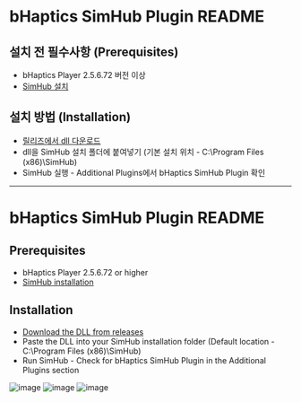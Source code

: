 # bHaptics SimHub Plugin README

## 설치 전 필수사항 (Prerequisites)
* bHaptics Player 2.5.6.72 버전 이상
* [SimHub 설치](https://www.simhubdash.com/download-2/)

## 설치 방법 (Installation)
* [릴리즈에서 dll 다운로드](https://github.com/bhaptics/tact-simhub/releases/tag/v0.01)
* dll을 SimHub 설치 폴더에 붙여넣기 (기본 설치 위치 - C:\Program Files (x86)\SimHub)
* SimHub 실행 - Additional Plugins에서 bHaptics SimHub Plugin 확인

---

# bHaptics SimHub Plugin README

## Prerequisites
* bHaptics Player 2.5.6.72 or higher
* [SimHub installation](https://www.simhubdash.com/download-2/)

## Installation
* [Download the DLL from releases](https://github.com/bhaptics/tact-simhub/releases/tag/v0.01)
* Paste the DLL into your SimHub installation folder (Default location - C:\Program Files (x86)\SimHub)
* Run SimHub - Check for bHaptics SimHub Plugin in the Additional Plugins section



![image](https://github.com/user-attachments/assets/e29fbefb-8d54-4faf-9c36-76a6bcd00b4e)
![image](https://github.com/user-attachments/assets/03c669de-f7ca-4f5f-85f9-a26d83c42597)
![image](https://github.com/user-attachments/assets/1a3967b1-1d36-4298-9d3b-44292d7803f3)

